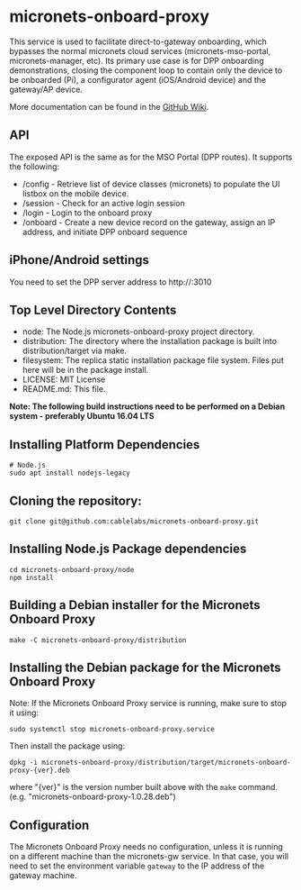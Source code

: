 # micronets-onboard-proxy

This service is used to facilitate direct-to-gateway onboarding, which bypasses the normal micronets cloud services (micronets-mso-portal, micronets-manager, etc). Its primary use case is for DPP onboarding demonstrations, closing the component loop to contain only the device to be onboarded (Pi), a configurator agent (iOS/Android device) and the gateway/AP device.

More documentation can be found in the [GitHub Wiki](https://github.com/cablelabs/micronets-onboard-proxy/wiki).

## API
The exposed API is the same as for the MSO Portal (DPP routes). It supports the following: 
 - /config - Retrieve list of device classes (micronets) to populate the UI listbox on the mobile device.
 - /session - Check for an active login session
 - /login - Login to the onboard proxy
 - /onboard - Create a new device record on the gateway, assign an IP address, and initiate DPP onboard sequence

 ## iPhone/Android settings
 You need to set the DPP server address to http://<Gateway IP Address>:3010

## Top Level Directory Contents

 - node: The Node.js micronets-onboard-proxy project directory.
 - distribution: The directory where the installation package is built into distribution/target via make.
 - filesystem: The replica static installation package file system. Files put here will be in the package install.
 - LICENSE: MIT License
 - README.md: This file.

**Note: The following build instructions need to be performed on a Debian system - preferably Ubuntu 16.04 LTS**

## Installing Platform Dependencies

```
# Node.js 
sudo apt install nodejs-legacy
```

## Cloning the repository:

```
git clone git@github.com:cablelabs/micronets-onboard-proxy.git
```

## Installing Node.js Package dependencies

```
cd micronets-onboard-proxy/node
npm install

```

## Building a Debian installer for the Micronets Onboard Proxy

```
make -C micronets-onboard-proxy/distribution
```

## Installing the Debian package for the Micronets Onboard Proxy

Note: If the Micronets Onboard Proxy service is running, make sure to stop it using:

```
sudo systemctl stop micronets-onboard-proxy.service 
```

Then install the package using:

```
dpkg -i micronets-onboard-proxy/distribution/target/micronets-onboard-proxy-{ver}.deb
```

where "{ver}" is the version number built above with the `make` command. 
(e.g. "micronets-onboard-proxy-1.0.28.deb")

## Configuration
The Micronets Onboard Proxy needs no configuration, unless it is running on a different machine than the micronets-gw service. In that case, you will need to set the environment variable `gateway` to the IP address of the gateway machine.


